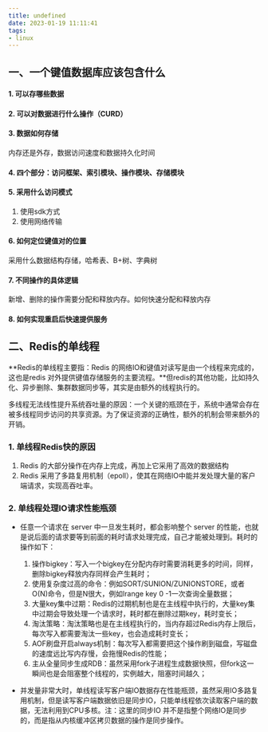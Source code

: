 ```yaml
---
title: undefined
date: 2023-01-19 11:11:41
tags:
- linux
---
```


## 一、一个键值数据库应该包含什么

#### 1. 可以存哪些数据

#### 2. 可以对数据进行什么操作（CURD）

#### 3. 数据如何存储

内存还是外存，数据访问速度和数据持久化时间 

#### 4. 四个部分：访问框架、索引模块、操作模块、存储模块

#### 5. 采用什么访问模式

1. 使用sdk方式 
2. 使用网络传输

#### 6. 如何定位键值对的位置

采用什么数据结构存储，哈希表、B+树、字典树

#### 7. 不同操作的具体逻辑

新增、删除的操作需要分配和释放内存。如何快速分配和释放内存

#### 8. 如何实现重启后快速提供服务



## 二、Redis的单线程

**Redis的单线程主要指：Redis 的网络IO和键值对读写是由一个线程来完成的，这也是redis 对外提供键值存储服务的主要流程。**但redis的其他功能，比如持久化、异步删除、集群数据同步等，其实是由额外的线程执行的。

多线程无法线性提升系统吞吐量的原因：一个关键的瓶颈在于，系统中通常会存在被多线程同步访问的共享资源。为了保证资源的正确性，额外的机制会带来额外的开销。

### 1. 单线程Redis快的原因

1. Redis 的大部分操作在内存上完成，再加上它采用了高效的数据结构
2. Redis 采用了多路复用机制（epoll），使其在网络IO中能并发处理大量的客户端请求，实现高吞吐率。

### 2. 单线程处理IO请求性能瓶颈

- 任意一个请求在 server 中一旦发生耗时，都会影响整个 server 的性能，也就是说后面的请求要等到前面的耗时请求处理完成，自己才能被处理到。耗时的操作如下：
  1. 操作bigkey：写入一个bigkey在分配内存时需要消耗更多的时间，同样，删除bigkey释放内存同样会产生耗时；
  2. 使用复杂度过高的命令：例如SORT/SUNION/ZUNIONSTORE，或者O(N)命令，但是N很大，例如lrange key 0 -1一次查询全量数据；
  3. 大量key集中过期：Redis的过期机制也是在主线程中执行的，大量key集中过期会导致处理一个请求时，耗时都在删除过期key，耗时变长；
  4. 淘汰策略：淘汰策略也是在主线程执行的，当内存超过Redis内存上限后，每次写入都需要淘汰一些key，也会造成耗时变长；
  5. AOF刷盘开启always机制：每次写入都需要把这个操作刷到磁盘，写磁盘的速度远比写内存慢，会拖慢Redis的性能；
  6. 主从全量同步生成RDB：虽然采用fork子进程生成数据快照，但fork这一瞬间也是会阻塞整个线程的，实例越大，阻塞时间越久；

- 并发量非常大时，单线程读写客户端IO数据存在性能瓶颈，虽然采用IO多路复用机制，但是读写客户端数据依旧是同步IO，只能单线程依次读取客户端的数据，无法利用到CPU多核。注：这里的同步IO 并不是指整个网络IO是同步的，而是指从内核缓冲区拷贝数据的操作是同步操作。

